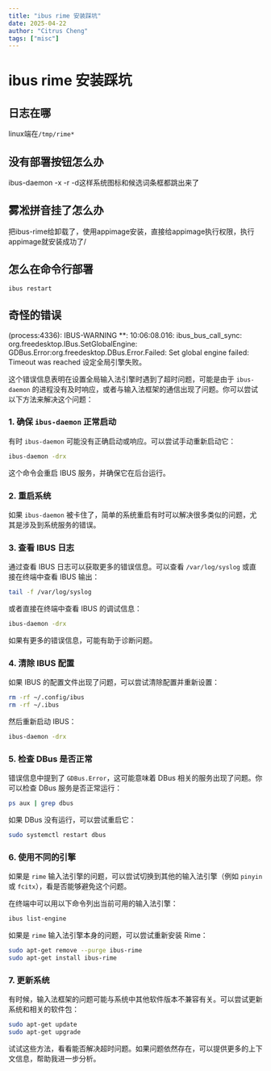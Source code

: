 ```yaml
---
title: "ibus rime 安装踩坑"
date: 2025-04-22
author: "Citrus Cheng"
tags: ["misc"]
---
```


# ibus rime 安装踩坑

## 日志在哪

linux端在`/tmp/rime*`

## 没有部署按钮怎么办
ibus-daemon -x -r -d这样系统图标和候选词条框都跳出来了

## 雾凇拼音挂了怎么办
把ibus-rime给卸载了，使用appimage安装，直接给appimage执行权限，执行appimage就安装成功了/

## 怎么在命令行部署
`ibus restart`

## 奇怪的错误
(process:4336): IBUS-WARNING **: 10:06:08.016: ibus_bus_call_sync: org.freedesktop.IBus.SetGlobalEngine: GDBus.Error:org.freedesktop.DBus.Error.Failed: Set global engine failed: Timeout was reached
设定全局引擎失败。

这个错误信息表明在设置全局输入法引擎时遇到了超时问题，可能是由于 `ibus-daemon` 的进程没有及时响应，或者与输入法框架的通信出现了问题。你可以尝试以下方法来解决这个问题：

### 1. **确保 `ibus-daemon` 正常启动**
   有时 `ibus-daemon` 可能没有正确启动或响应。可以尝试手动重新启动它：

   ```bash
   ibus-daemon -drx
   ```

   这个命令会重启 IBUS 服务，并确保它在后台运行。

### 2. **重启系统**
   如果 `ibus-daemon` 被卡住了，简单的系统重启有时可以解决很多类似的问题，尤其是涉及到系统服务的错误。

### 3. **查看 IBUS 日志**
   通过查看 IBUS 日志可以获取更多的错误信息。可以查看 `/var/log/syslog` 或直接在终端中查看 IBUS 输出：

   ```bash
   tail -f /var/log/syslog
   ```

   或者直接在终端中查看 IBUS 的调试信息：

   ```bash
   ibus-daemon -drx
   ```

   如果有更多的错误信息，可能有助于诊断问题。

### 4. **清除 IBUS 配置**
   如果 IBUS 的配置文件出现了问题，可以尝试清除配置并重新设置：

   ```bash
   rm -rf ~/.config/ibus
   rm -rf ~/.ibus
   ```

   然后重新启动 IBUS：

   ```bash
   ibus-daemon -drx
   ```

### 5. **检查 DBus 是否正常**
   错误信息中提到了 `GDBus.Error`，这可能意味着 DBus 相关的服务出现了问题。你可以检查 DBus 服务是否正常运行：

   ```bash
   ps aux | grep dbus
   ```

   如果 DBus 没有运行，可以尝试重启它：

   ```bash
   sudo systemctl restart dbus
   ```

### 6. **使用不同的引擎**
   如果是 `rime` 输入法引擎的问题，可以尝试切换到其他的输入法引擎（例如 `pinyin` 或 `fcitx`），看是否能够避免这个问题。

   在终端中可以用以下命令列出当前可用的输入法引擎：

   ```bash
   ibus list-engine
   ```

   如果是 `rime` 输入法引擎本身的问题，可以尝试重新安装 Rime：

   ```bash
   sudo apt-get remove --purge ibus-rime
   sudo apt-get install ibus-rime
   ```

### 7. **更新系统**
   有时候，输入法框架的问题可能与系统中其他软件版本不兼容有关。可以尝试更新系统和相关的软件包：

   ```bash
   sudo apt-get update
   sudo apt-get upgrade
   ```

试试这些方法，看看能否解决超时问题。如果问题依然存在，可以提供更多的上下文信息，帮助我进一步分析。